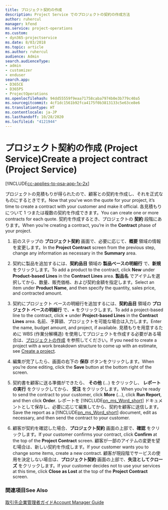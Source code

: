 ```yaml
---
title: プロジェクト契約の作成
description: Project Service でのプロジェクトの契約の作成方法
author: ruhercul
manager: kfend
ms.service: project-operations
ms.custom:
- dyn365-projectservice
ms.date: 8/03/2018
ms.topic: article
ms.author: ruhercul
audience: Admin
search.audienceType:
- admin
- customizer
- enduser
search.app:
- D365CE
- D365PS
- ProjectOperations
ms.openlocfilehash: 94dd55559f9eaa71758caba7974b0e3b779c40a5
ms.sourcegitcommit: 4cf1dc1561b92fca4175f0b3813133c5e63ce8e6
ms.translationtype: HT
ms.contentlocale: ja-JP
ms.lasthandoff: 10/28/2020
ms.locfileid: "4121944"
---
```

# <a name="create-a-project-contract-project-service"></a><span data-ttu-id="90704-103">プロジェクト契約の作成 (Project Service)</span><span class="sxs-lookup"><span data-stu-id="90704-103">Create a project contract (Project Service)</span></span>

[!INCLUDE[cc-applies-to-psa-app-1x-2x](../includes/cc-applies-to-psa-app-1x-2x.md)]

<span data-ttu-id="90704-104">プロジェクトの見積もりが得られたので、顧客との契約を作成し、それを正式なものにするときです。</span><span class="sxs-lookup"><span data-stu-id="90704-104">Now that you’ve won the quote for your project, it’s time to create a contract with your customer and make it official.</span></span> <span data-ttu-id="90704-105">各見積もりについて 1 つまたは複数の契約を作成できます。</span><span class="sxs-lookup"><span data-stu-id="90704-105">You can create one or more contracts for each quote.</span></span> <span data-ttu-id="90704-106">契約を作成するとき、プロジェクトの **契約** 段階にあります。</span><span class="sxs-lookup"><span data-stu-id="90704-106">When you’re creating a contract, you’re in the **Contract** phase of your project.</span></span>  
  
1. <span data-ttu-id="90704-107">前のステップの **プロジェクト契約** 画面で、必要に応じて、**概要** 領域の情報を変更します。</span><span class="sxs-lookup"><span data-stu-id="90704-107">In the **Project Contract** screen from the previous step, change any information as necessary in the **Summary** area.</span></span>  
  
2. <span data-ttu-id="90704-108">契約に製品を追加するには、**契約品目** 領域の **製品ベースの明細行** で、**新規** をクリックします。</span><span class="sxs-lookup"><span data-stu-id="90704-108">To add a product to the contract, click **New** under **Product-based Lines** in the **Contract Lines** area.</span></span> <span data-ttu-id="90704-109">**製品名** でアイテムを選択してから、数量、販売価格、および契約金額を指定します。</span><span class="sxs-lookup"><span data-stu-id="90704-109">Select an item under **Product Name**, and then specify the quantity, sales price, and contracted amount.</span></span>  
  
3. <span data-ttu-id="90704-110">契約にプロジェクト ベースの明細行を追加するには、**契約品目** 領域の **プロジェクト ベースの明細行** で、**+** をクリックします。</span><span class="sxs-lookup"><span data-stu-id="90704-110">To add a project-based line to the contract, click **+** under **Project-based Lines** in the **Contract Lines** area.</span></span> <span data-ttu-id="90704-111">名前、予算額、プロジェクトを可能な場合は入力します。</span><span class="sxs-lookup"><span data-stu-id="90704-111">Enter the name, budget amount, and project, if available.</span></span> <span data-ttu-id="90704-112">見積もりを用意するために WBS (作業分解構造) を使用してプロジェクトを作成する必要がある場合は、[プロジェクトの作成](../psa/create-project.md) を参照してください。</span><span class="sxs-lookup"><span data-stu-id="90704-112">If you need to create a project with a work breakdown structure to come up with an estimate, see [Create a project](../psa/create-project.md).</span></span>  
  
4. <span data-ttu-id="90704-113">編集が完了したら、画面の右下の **保存** ボタンをクリックします。</span><span class="sxs-lookup"><span data-stu-id="90704-113">When you’re done editing, click the **Save** button at the bottom right of the screen.</span></span>  
  
5. <span data-ttu-id="90704-114">契約書を顧客に送る準備ができたら、 **その他** (…) をクリックし、 **レポートの実行** をクリックしてから、 **受注** をクリックします。</span><span class="sxs-lookup"><span data-stu-id="90704-114">When you’re ready to send the contract to your customer, click **More** (…), click **Run Report**, and then click **Order**.</span></span> <span data-ttu-id="90704-115">レポートを [!INCLUDE[pn_ms_Word_short](../includes/pn-ms-word-short.md)] ドキュメントとして保存し、必要に応じて編集してから、契約を顧客に送信します。</span><span class="sxs-lookup"><span data-stu-id="90704-115">Save the report as a [!INCLUDE[pn_ms_Word_short](../includes/pn-ms-word-short.md)] document, edit as necessary, and then send the contract to your customer.</span></span>  
  
6. <span data-ttu-id="90704-116">顧客が契約を確認した場合、**プロジェクト契約** 画面の上部で、**確認** をクリックします。</span><span class="sxs-lookup"><span data-stu-id="90704-116">If your customer confirms your contract, click **Confirm** at the top of the **Project Contract** screen.</span></span> <span data-ttu-id="90704-117">顧客が一部のアイテムの変更を望む場合は、新しい契約を作成します。</span><span class="sxs-lookup"><span data-stu-id="90704-117">If your customer wants you to change some items, create a new contract.</span></span> <span data-ttu-id="90704-118">顧客が現段階でサービスの使用を決定しない場合は、**プロジェクト契約** 画面の上部で、**失注としてクローズ** をクリックします。</span><span class="sxs-lookup"><span data-stu-id="90704-118">If your customer decides not to use your services at this time, click **Close as Lost** at the top of the **Project Contract** screen.</span></span>  
  
### <a name="see-also"></a><span data-ttu-id="90704-119">関連項目</span><span class="sxs-lookup"><span data-stu-id="90704-119">See Also</span></span>  
 [<span data-ttu-id="90704-120">取引先企業管理者ガイド</span><span class="sxs-lookup"><span data-stu-id="90704-120">Account Manager Guide</span></span>](../psa/account-manager-guide.md)
